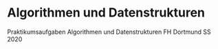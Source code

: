 # Algorithmen und Datenstrukturen

Praktikumsaufgaben Algorithmen und Datenstrukturen FH Dortmund SS 2020